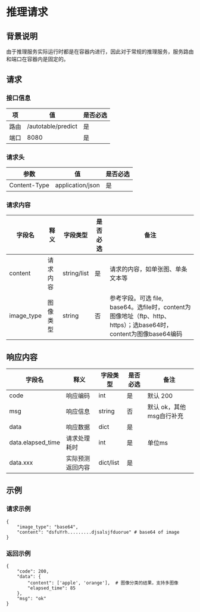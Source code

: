 # 推理请求

## 背景说明
由于推理服务实际运行时都是在容器内进行，因此对于常规的推理服务，服务路由和端口在容器内是固定的。

## 请求
### 接口信息
| 项 | 值 | 是否必选 |
|---- |----| ---- |
| 路由 | /autotable/predict | 是 |
| 端口 | 8080 | 是 |

### 请求头
| 参数 | 值 | 是否必选 |
|---- |----| ---- |
| Content-Type | application/json | 是 |

### 请求内容
| 字段名 | 释义 | 字段类型 | 是否必选 | 备注 |
|---- |----| ---- | ---- | ---- |
| content | 请求内容 | string/list | 是 | 请求的内容，如单张图、单条文本等 |
| image_type | 图像类型 | string | 否 | 参考字段。可选 file, base64。选file时，content为图像地址（ftp、http、https）；选base64时，content为图像base64编码 |

## 响应内容
| 字段名 | 释义 | 字段类型 | 是否必选 | 备注 |
|---- |----| ---- | ---- | ---- |
| code | 响应编码 | int | 是 | 默认 200 |
| msg | 响应信息 | string | 否 | 默认 ok，其他msg自行补充 |
| data | 响应数据 | dict | 是 |  |
| data.elapsed_time | 请求处理耗时 | int | 是 | 单位ms |
| data.xxx | 实际预测返回内容 | dict/list | 是 |  |

## 示例
### 请求示例
```
{
    "image_type": "base64",
    "content": "dsfuYrh.........djsalsjfduorue" # base64 of image
}
```

### 返回示例
```
{
    "code": 200,
    "data": {
        "content": ['apple', 'orange'],  # 图像分类的结果，支持多图像
        "elapsed_time": 85
    },
    "msg": "ok"
}
```
